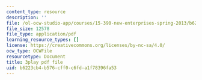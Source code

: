 ```yaml
---
content_type: resource
description: ''
file: /ol-ocw-studio-app/courses/15-390-new-enterprises-spring-2013/b6223cb4b576cff0c6fda1f78396fa53_2KpOZ9N2QOQ.pdf
file_size: 12578
file_type: application/pdf
learning_resource_types: []
license: https://creativecommons.org/licenses/by-nc-sa/4.0/
ocw_type: OCWFile
resourcetype: Document
title: 3play pdf file
uid: b6223cb4-b576-cff0-c6fd-a1f78396fa53
---
```

